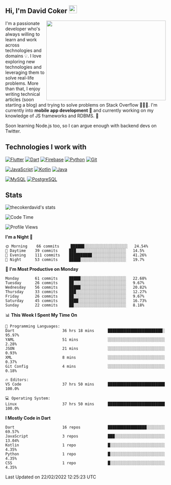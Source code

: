 ## Hi, I'm David Coker <img src="https://raw.githubusercontent.com/thecokerdavid/thecokerdavid/main/gifs/wave.gif" width="25px">
<img align="right" height="250" width="375" alt="" src="https://raw.githubusercontent.com/thecokerdavid/thecokerdavid/main/gifs/reminisce.gif" width="25px">

<p>I'm a passionate developer who's always willing to learn and work across technologies and domains 💡. I love exploring new technologies and leveraging them to solve real-life problems. More than that, I enjoy writing technical articles (soon starting a blog) and trying to solve problems on Stack Overflow 👨🏻‍💻. I'm currently into <strong>mobile app development</strong> 📱 and currently working on my knowledge of JS frameworks and RDBMS. 🤪</p>
<p>Soon learning Node.js too, so I can argue enough with backend devs on Twitter. </p>

## Technologies I work with

[![Flutter](https://img.shields.io/badge/-Flutter-blue?style=for-the-badge&logo=flutter&logoColor=ffffff)](https://www.flutter.dev/)
[![Dart](https://img.shields.io/badge/-Dart-ffffff?style=for-the-badge&logo=dart&logoColor=blue)](https://www.dart.dev/)
[![Firebase](https://img.shields.io/badge/-Firebase-%23FBB741?style=for-the-badge&logo=firebase&logoColor=FBB741&labelColor=%23ffffff&color=%23FBB741)](https://www.firebase.google.com/)
[![Python](https://img.shields.io/badge/-Python-yellow?style=for-the-badge&logo=python&logoColor=yellow&labelColor=blue&color=blue)](https://www.python.org/)
[![Git](https://img.shields.io/badge/-Git-EB5C38?style=for-the-badge&logo=git&logoColor=%23ffffff)](https://git-scm.com/)

[![JavaScript](https://img.shields.io/badge/-JavaScript-F7DF1E?style=for-the-badge&logo=javascript&logoColor=000000&labelColor=F7DF1E&color=F7DF1E)](https://www.javascript.com/)
[![Kotlin](https://img.shields.io/badge/-Kotlin-7F52FF?style=for-the-badge&logo=Kotlin&logoColor=ffffff)](https://www.kotlinlang.com/)
[![Java](https://img.shields.io/badge/-Java-007396?style=for-the-badge&logo=Java&logoColor=ffffff)](https://www.java.com/)

[![MySQL](https://img.shields.io/badge/-MySQL-4479A1?style=for-the-badge&logo=MySQL&logoColor=ffffff)](https://www.mysql.com/)
[![PostgreSQL](https://img.shields.io/badge/-PostgreSQL-808080?style=for-the-badge&logo=PostgreSQL&logoColor=ffffff)](https://www.postgresql.org/)

## Stats

<p><img src="https://github-readme-stats.vercel.app/api?username=thecokerdavid&show_icons=true&hide_border=true&border_radius=10&bg_color=75,83B0E7,EACDA3&title_color=000000&text_color=000000&icon_color=48A043&theme=onedark" alt="thecokerdavid's stats" /></p>

<!--START_SECTION:waka-->
![Code Time](http://img.shields.io/badge/Code%20Time-46%20hrs%2054%20mins-blue)

![Profile Views](http://img.shields.io/badge/Profile%20Views-204-blue)

**I'm a Night 🦉** 

```text
🌞 Morning    66 commits     ██████░░░░░░░░░░░░░░░░░░░   24.54% 
🌆 Daytime    39 commits     ███░░░░░░░░░░░░░░░░░░░░░░   14.5% 
🌃 Evening    111 commits    ██████████░░░░░░░░░░░░░░░   41.26% 
🌙 Night      53 commits     █████░░░░░░░░░░░░░░░░░░░░   19.7%

```
📅 **I'm Most Productive on Monday** 

```text
Monday       61 commits     █████░░░░░░░░░░░░░░░░░░░░   22.68% 
Tuesday      26 commits     ██░░░░░░░░░░░░░░░░░░░░░░░   9.67% 
Wednesday    56 commits     █████░░░░░░░░░░░░░░░░░░░░   20.82% 
Thursday     33 commits     ███░░░░░░░░░░░░░░░░░░░░░░   12.27% 
Friday       26 commits     ██░░░░░░░░░░░░░░░░░░░░░░░   9.67% 
Saturday     45 commits     ████░░░░░░░░░░░░░░░░░░░░░   16.73% 
Sunday       22 commits     ██░░░░░░░░░░░░░░░░░░░░░░░   8.18%

```


📊 **This Week I Spent My Time On** 

```text
💬 Programming Languages: 
Dart                     36 hrs 18 mins      ████████████████████████░   95.97% 
YAML                     51 mins             ░░░░░░░░░░░░░░░░░░░░░░░░░   2.28% 
JSON                     21 mins             ░░░░░░░░░░░░░░░░░░░░░░░░░   0.93% 
XML                      8 mins              ░░░░░░░░░░░░░░░░░░░░░░░░░   0.37% 
Git Config               4 mins              ░░░░░░░░░░░░░░░░░░░░░░░░░   0.18%

🔥 Editors: 
VS Code                  37 hrs 50 mins      █████████████████████████   100.0%

💻 Operating System: 
Linux                    37 hrs 50 mins      █████████████████████████   100.0%

```

**I Mostly Code in Dart** 

```text
Dart                     16 repos            █████████████████░░░░░░░░   69.57% 
JavaScript               3 repos             ███░░░░░░░░░░░░░░░░░░░░░░   13.04% 
Kotlin                   1 repo              █░░░░░░░░░░░░░░░░░░░░░░░░   4.35% 
Python                   1 repo              █░░░░░░░░░░░░░░░░░░░░░░░░   4.35% 
CSS                      1 repo              █░░░░░░░░░░░░░░░░░░░░░░░░   4.35%

```



 Last Updated on 22/02/2022 12:25:23 UTC
<!--END_SECTION:waka-->

<!-- ### Hi there 👋

<img align="center" src="/github-metrics.svg" alt="David Coker's Stats"> -->

<!-- ![David Coker's Most used languages](https://github-readme-stats.vercel.app/api/top-langs?username=thecokerdavid&layout=compact&show_icons=true&count_private=true&theme=gotham) -->
